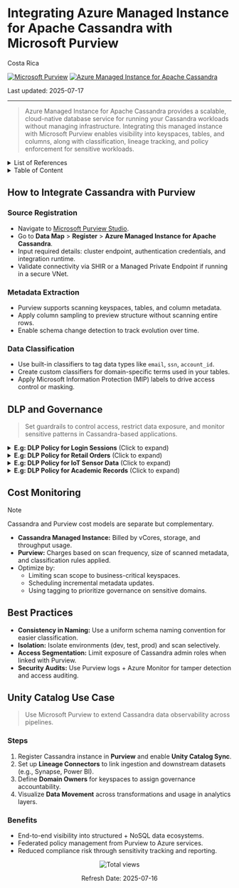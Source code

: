 # Integrating Azure Managed Instance for Apache Cassandra with Microsoft Purview

Costa Rica

[![Microsoft Purview](https://img.shields.io/badge/Microsoft-Purview-blue)](https://learn.microsoft.com/en-us/azure/purview/) [![Azure Managed Instance for Apache Cassandra](https://img.shields.io/badge/Azure-Cassandra%20Managed%20Instance-blue)](https://learn.microsoft.com/en-us/azure/managed-instance-apache-cassandra/)

Last updated: 2025-07-17

---

> Azure Managed Instance for Apache Cassandra provides a scalable, cloud-native database service for running your Cassandra workloads without managing infrastructure. Integrating this managed instance with Microsoft Purview enables visibility into keyspaces, tables, and columns, along with classification, lineage tracking, and policy enforcement for sensitive workloads.

<details>
<summary>List of References</summary>

- [Microsoft Purview Documentation](https://learn.microsoft.com/en-us/azure/purview/)
- [Azure Managed Instance for Apache Cassandra](https://learn.microsoft.com/en-us/azure/managed-instance-apache-cassandra/)
- [Azure Pricing Calculator](https://azure.microsoft.com/en-us/pricing/calculator/)

</details>

<details>
<summary>Table of Content</summary>

- [How to Integrate Cassandra with Purview](#how-to-integrate-cassandra-with-purview)
  - [Source Registration](#source-registration)
  - [Metadata Extraction](#metadata-extraction)
  - [Data Classification](#data-classification)
- [DLP and Governance](#dlp-and-governance)
- [Cost Monitoring](#cost-monitoring)
- [Best Practices](#best-practices)
- [Unity Catalog Use Case](#unity-catalog-use-case)

</details>

## How to Integrate Cassandra with Purview

### Source Registration

- Navigate to [Microsoft Purview Studio](https://web.purview.azure.com/).
- Go to **Data Map** > **Register** > **Azure Managed Instance for Apache Cassandra**.
- Input required details: cluster endpoint, authentication credentials, and integration runtime.
- Validate connectivity via SHIR or a Managed Private Endpoint if running in a secure VNet.

### Metadata Extraction

- Purview supports scanning keyspaces, tables, and column metadata.
- Apply column sampling to preview structure without scanning entire rows.
- Enable schema change detection to track evolution over time.

### Data Classification

- Use built-in classifiers to tag data types like `email`, `ssn`, `account_id`.
- Create custom classifiers for domain-specific terms used in your tables.
- Apply Microsoft Information Protection (MIP) labels to drive access control or masking.

## DLP and Governance

> Set guardrails to control access, restrict data exposure, and monitor sensitive patterns in Cassandra-based applications.

<details>
<summary><b>E.g: DLP Policy for Login Sessions</b> (Click to expand)</summary>

> Secure login and session data in tables like `auth_tokens`, `user_sessions`.

**Steps:**

1. **Target Keyspaces/Tables:** Apply to authentication-related datasets.
2. **Detection Rules:** Look for session IDs, refresh tokens, IP addresses.
3. **Policy Actions:**  
   - Expire tokens on suspected export events.  
   - Alert security team for rapid token scans.
4. **Audit:** Compare access rates with baseline query behavior.

</details>

<details>
<summary><b>E.g: DLP Policy for Retail Orders</b> (Click to expand)</summary>

> Protect sensitive e-commerce data in `orders`, `cart_items`, `billing`.

**Steps:**

1. **Scope:** Focus on fields such as `customer_id`, `product_price`, `shipping_address`.
2. **Detection:** Classify based on customer profile info and transaction markers.
3. **Actions:**  
   - Obfuscate pricing from non-analytics roles.  
   - Prevent outbound transfers to unmanaged apps.
4. **Review:** Generate daily logs of export attempts and access frequency spikes.

</details>

<details>
<summary><b>E.g: DLP Policy for IoT Sensor Data</b> (Click to expand)</summary>

> Restrict telemetry data in `sensor_logs`, `device_metrics`, `edge_state`.

**Steps:**

1. **Identify:** Detect geo-coordinates, MAC addresses, and voltage spikes.
2. **Policy Application:** Tag location data as confidential in production.
3. **Actions:**  
   - Limit export for field-level engineers.  
   - Block foreign IP access to telemetry dashboards.
4. **Monitoring:** Trigger anomaly detection for off-hours queries.

</details>

<details>
<summary><b>E.g: DLP Policy for Academic Records</b> (Click to expand)</summary>

> Safeguard university data stored in `grades`, `student_profiles`, `transcripts`.

**Steps:**

1. **Target Fields:** `student_id`, `gpa`, `disciplinary_notes`.
2. **Actions:**  
   - Mask grades from public query interfaces.  
   - Restrict access based on academic roles.
3. **Verification:** Audit with Registrar’s office quarterly.

</details>

## Cost Monitoring

> [!NOTE]  
> Cassandra and Purview cost models are separate but complementary.

- **Cassandra Managed Instance:** Billed by vCores, storage, and throughput usage.
- **Purview:** Charges based on scan frequency, size of scanned metadata, and classification rules applied.
- Optimize by:
  - Limiting scan scope to business-critical keyspaces.
  - Scheduling incremental metadata updates.
  - Using tagging to prioritize governance on sensitive domains.

## Best Practices

- **Consistency in Naming:** Use a uniform schema naming convention for easier classification.
- **Isolation:** Isolate environments (dev, test, prod) and scan selectively.
- **Access Segmentation:** Limit exposure of Cassandra admin roles when linked with Purview.
- **Security Audits:** Use Purview logs + Azure Monitor for tamper detection and access auditing.

## Unity Catalog Use Case

> Use Microsoft Purview to extend Cassandra data observability across pipelines.

### Steps

1. Register Cassandra instance in **Purview** and enable **Unity Catalog Sync**.
2. Set up **Lineage Connectors** to link ingestion and downstream datasets (e.g., Synapse, Power BI).
3. Define **Domain Owners** for keyspaces to assign governance accountability.
4. Visualize **Data Movement** across transformations and usage in analytics layers.

### Benefits

- End-to-end visibility into structured + NoSQL data ecosystems.
- Federated policy management from Purview to Azure services.
- Reduced compliance risk through sensitivity tracking and reporting.

<!-- START BADGE -->
<div align="center">
  <img src="https://img.shields.io/badge/Total%20views-31-limegreen" alt="Total views">
  <p>Refresh Date: 2025-07-16</p>
</div>
<!-- END BADGE -->
